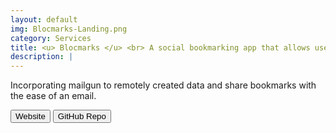 ```yaml
---
layout: default
img: Blocmarks-Landing.png
category: Services
title: <u> Blocmarks </u> <br> A social bookmarking app that allows users to email, manage and share bookmarked URLs.
description: |
---
```

  Incorporating mailgun to remotely created data and share bookmarks with the ease of an email.

  <a href="http://bwieber-blocmarks.herokuapp.com/"><button type="button" class="btn btn-default">Website</button></a>
  <a href="https://github.com/BWieber/Blocmarks"><button type="button" class="btn btn-default">GitHub Repo</button></a>
